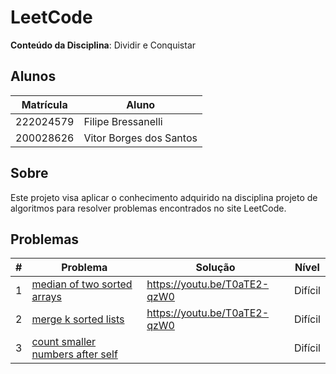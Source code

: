 # LeetCode

**Conteúdo da Disciplina**: Dividir e Conquistar<br>

## Alunos
|Matrícula | Aluno |
| -- | -- |
| 222024579  |  Filipe Bressanelli |
| 200028626  |  Vitor Borges dos Santos |

## Sobre

Este projeto visa aplicar o conhecimento adquirido na disciplina projeto de algoritmos para resolver problemas encontrados no site LeetCode.

## Problemas

| # | Problema | Solução | Nível |
| -- | -- | -- | -- |
| 1 |[median of two sorted arrays](https://leetcode.com/problems/median-of-two-sorted-arrays/?envType=problem-list-v2&envId=divide-and-conquer) |  https://youtu.be/T0aTE2-qzW0 | Difícil |
| 2 |[merge k sorted lists](https://leetcode.com/problems/merge-k-sorted-lists/?envType=problem-list-v2&envId=divide-and-conquer) | https://youtu.be/T0aTE2-qzW0 | Difícil |
| 3 |[count smaller numbers after self](https://leetcode.com/problems/count-of-smaller-numbers-after-self?envType=problem-list-v2&envId=divide-and-conquer) | | Difícil